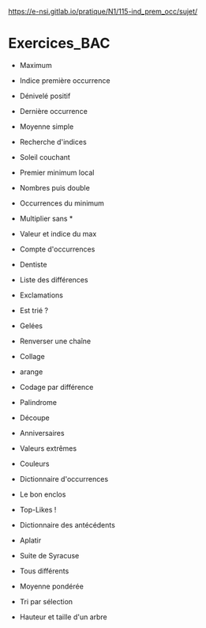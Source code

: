 https://e-nsi.gitlab.io/pratique/N1/115-ind_prem_occ/sujet/

# Exercices_BAC

- Maximum

- Indice première occurrence

- Dénivelé positif

- Dernière occurrence

- Moyenne simple

- Recherche d'indices

- Soleil couchant

- Premier minimum local

- Nombres puis double

- Occurrences du minimum

- Multiplier sans *

- Valeur et indice du max

- Compte d'occurrences

- Dentiste

- Liste des différences

- Exclamations

- Est trié ?

- Gelées

- Renverser une chaîne

- Collage

- arange

- Codage par différence

- Palindrome

- Découpe

- Anniversaires

- Valeurs extrêmes

- Couleurs

- Dictionnaire d'occurrences

- Le bon enclos

- Top-Likes !

- Dictionnaire des antécédents

- Aplatir

- Suite de Syracuse

- Tous différents

- Moyenne pondérée

- Tri par sélection

- Hauteur et taille d'un arbre
